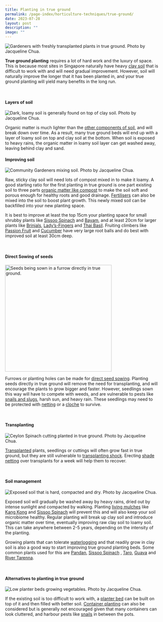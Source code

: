 ```yaml
---
title: Planting in true ground
permalink: /page-index/horticulture-techniques/true-ground/
date: 2023-07-28
layout: post
description: ""
image: ""
---
```

<section>
	<img title="Gardeners with freshly transplanted plants in true ground. Photo by Jacqueline Chua." src="/images/Garden%20design/JalanKayu_JacChua.jpg">
	<p><b>True ground planting</b> requires a lot of hard work and the luxury of space. This is because most sites in Singapore naturally have heavy <a href="/page-index/horticulture-techniques/soil/">clay soil</a> that is difficult to work with and will need gradual improvement. However, soil will naturally improve the longer that it has been planted in, and your true ground planting will yield many benefits in the long run.</p>
	<br>
</section>
<section>
	<h4>Layers of soil</h4>
	<img title="Dark, loamy soil is generally found on top of clay soil. Photo by Jacqueline Chua." src="/images/Horti%20techniques/true%20ground_soil%20layers_jacquelinechua.jpg">
	<p>Organic matter is much lighter than the <a href="/page-index/horticulture-techniques/soil/">other components of soil</a>, and will break down over time. As a result, many true ground beds will end up with a layer of loamy soil on top and clay soil at the bottom. When soil is exposed to heavy rains, the organic matter in loamy soil layer can get washed away, leaving behind clay and sand.</p>

<section>
	<h4>Improving soil</h4>
	<img title="Community Gardeners mixing soil. Photo by Jacqueline Chua." src="/images/Gardeners/Digging%20(4).jpg">
	<p> Raw, sticky clay soil will need lots of compost mixed in to make it loamy. A good starting ratio for the first planting in true ground is one part existing soil to three parts <a href="/page-index/horticulture-techniques/soil-amendments/">organic matter like compost</a> to make the soil soft and porous enough for healthy roots and good drainage. <a href="/page-index/horticulture-techniques/fertilising/">Fertilisers</a> can also be mixed into the soil to boost plant growth. This newly mixed soil can be backfilled into your new planting space.</p>
	<p>It is best to improve at least the top 15cm your planting space for small shrubby plants like <a href="/page-index/edible-plants/sissoo-spinach/">Sissoo Spinach</a> and <a href="/page-index/edible-plants/bayam/">Bayam</a>, and at least 20cm for larger plants like <a href="/page-index/edible-plants/brinjal/">Brinjals</a>, <a href="/page-index/edible-plants/ladys-finger/">Lady’s-Fingers</a> and <a href="/page-index/edible-plants/thai-basil/">Thai Basil</a>. Fruiting climbers like <a href="/page-index/edible-plants/passion-fruit/">Passion Fruit</a> and <a href="/page-index/edible-plants/cucumber/">Cucumber</a> have very large root balls and do best with improved soil at least 30cm deep.</p>
	<br>
</section>

<section>
	<h4>Direct Sowing of seeds</h4>
	<img style="height:350px; width:350px" title="Seeds being sown in a furrow directly in true ground." src="/images/Graphics/Animated/gif_seedsowing3.gif">
	<p>Furrows or planting holes can be made for <a href="/page-index/horticulture-techniques/propagating-by-seed/">direct seed sowing</a>. Planting seeds directly in true ground will remove the need for transplanting, and will encourage the plants to grow bigger and faster. However, seedlings sown this way will have to compete with weeds, and are vulnerable to pests like <a href="/page-index/pests/snails-and-slugs/">snails and slugs</a>, harsh sun, and heavy rain. These seedlings may need to be protected with <a href="/page-index/hardscapes/netting/">netting</a> or a <a href="/page-index/horticulture-techniques/cloches/">cloche</a> to survive. </p>
	<br>
</section>

<section>
	<h4>Transplanting</h4>
	<img title="Ceylon Spinach cutting planted in true ground. Photo by Jacqueline Chua." src="/images/img_9692_jacquelinechua.jpg">
	<p><a href="/page-index/horticulture-techniques/transplanting/">Transplanted</a> plants, seedlings or cuttings will often grow fast in true ground, but they are still vulnerable to <a href="/page-index/plant-problems/transplanting-shock/">transplanting shock</a>. Erecting <a href="/page-index/hardscapes/netting/">shade netting</a> over transplants for a week will help them to recover.</p>
	<br>
</section>

<section>
	<h4>Soil management</h4>
	<img title="Exposed soil that is hard, compacted and dry. Photo by Jacqueline Chua." src="/images/Horti%20techniques/DryGround_Jacchua.jpg">
	<p>Exposed soil will gradually be washed away by heavy rains, dried out by intense sunlight and compacted by walking. Planting <a href="/page-index/horticulture-techniques/mulching/">living mulches</a> like <a href="/page-index/edible-plants/kang-kong">Kang Kong</a>  and <a href="/page-index/edible-plants/sissoo-spinach/">Sissoo Spinach</a>  will prevent this and will also keep your soil microbiome healthy. Regular planting will break up clay soil and introduce organic matter over time, eventually improving raw clay soil to loamy soil. This can take anywhere between 2-5 years, depending on the intensity of the planting.</p>
	<p>Growing plants that can tolerate <a href="/page-index/plant-problems/waterlogging/">waterlogging</a> and that readily grow in clay soil is also a good way to start improving true ground planting beds. Some common plants used for this are <a href="/page-index/edible-plants/pandan/">Pandan</a>, <a href="/page-index/edible-plants/sissoo-spinach/">Sissoo Spinach</a> , <a href="/page-index/edible-plants/taro/">Taro</a>, <a href="/page-index/edible-plants/guava/">Guava</a> and <a href="/page-index/ornamental-plants/river-tarenna/">River Tarenna</a>.</p>
	<br>
</section>

<section>
	<h4>Alternatives to planting in true ground</h4>
	<img title="Low planter beds growing vegetables. Photo by Jacqueline Chua." src="/images/Hardscapes/PlanterBed%20(15).jpg">
	<p>If the existing soil is too difficult to work with, a <a href="/page-index/hardscapes/planter-beds/">planter bed</a> can be built on top of it and then filled with better soil. <a href="/page-index/horticulture-techniques/planting-in-containers/">Container planting</a> can also be considered but is generally not encouraged given that many containers can look cluttered, and harbour pests like <a href="/page-index/pests/snails-and-slugs/">snails</a> in between the pots.</p>
	<br>
</section></section>